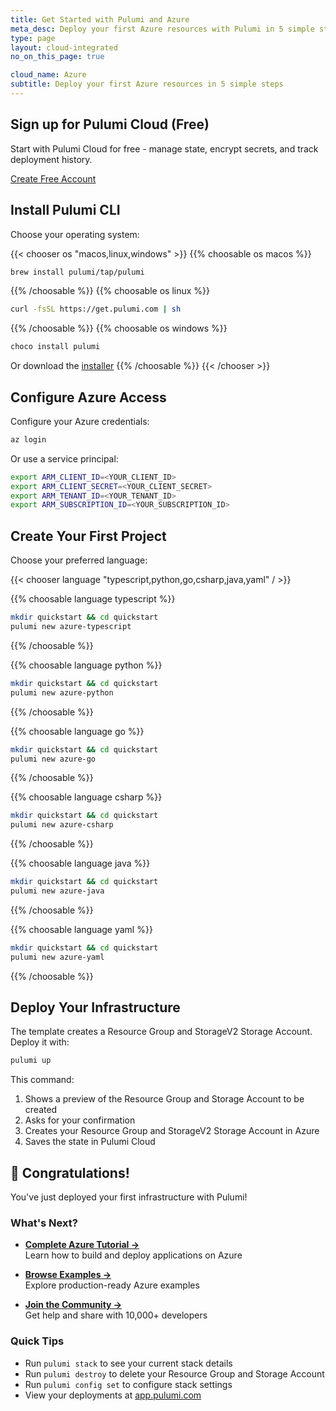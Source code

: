 ```yaml
---
title: Get Started with Pulumi and Azure
meta_desc: Deploy your first Azure resources with Pulumi in 5 simple steps
type: page
layout: cloud-integrated
no_on_this_page: true

cloud_name: Azure
subtitle: Deploy your first Azure resources in 5 simple steps
---
```


## Sign up for Pulumi Cloud (Free)

Start with Pulumi Cloud for free - manage state, encrypt secrets, and track deployment history.

<a href="https://app.pulumi.com/signup" class="btn-primary btn-lg">Create Free Account</a>

## Install Pulumi CLI

Choose your operating system:

{{< chooser os "macos,linux,windows" >}}
{{% choosable os macos %}}
```bash
brew install pulumi/tap/pulumi
```
{{% /choosable %}}
{{% choosable os linux %}}
```bash
curl -fsSL https://get.pulumi.com | sh
```
{{% /choosable %}}
{{% choosable os windows %}}
```powershell
choco install pulumi
```
Or download the [installer](https://github.com/pulumi/pulumi/releases)
{{% /choosable %}}
{{< /chooser >}}

## Configure Azure Access

Configure your Azure credentials:

```bash
az login
```

Or use a service principal:
```bash
export ARM_CLIENT_ID=<YOUR_CLIENT_ID>
export ARM_CLIENT_SECRET=<YOUR_CLIENT_SECRET>
export ARM_TENANT_ID=<YOUR_TENANT_ID>
export ARM_SUBSCRIPTION_ID=<YOUR_SUBSCRIPTION_ID>
```

## Create Your First Project

Choose your preferred language:

{{< chooser language "typescript,python,go,csharp,java,yaml" / >}}

{{% choosable language typescript %}}
```bash
mkdir quickstart && cd quickstart
pulumi new azure-typescript
```
{{% /choosable %}}

{{% choosable language python %}}
```bash
mkdir quickstart && cd quickstart
pulumi new azure-python
```
{{% /choosable %}}

{{% choosable language go %}}
```bash
mkdir quickstart && cd quickstart
pulumi new azure-go
```
{{% /choosable %}}

{{% choosable language csharp %}}
```bash
mkdir quickstart && cd quickstart
pulumi new azure-csharp
```
{{% /choosable %}}

{{% choosable language java %}}
```bash
mkdir quickstart && cd quickstart
pulumi new azure-java
```
{{% /choosable %}}

{{% choosable language yaml %}}
```bash
mkdir quickstart && cd quickstart
pulumi new azure-yaml
```
{{% /choosable %}}

## Deploy Your Infrastructure

The template creates a Resource Group and StorageV2 Storage Account. Deploy it with:

```bash
pulumi up
```

This command:
1. Shows a preview of the Resource Group and Storage Account to be created
2. Asks for your confirmation
3. Creates your Resource Group and StorageV2 Storage Account in Azure
4. Saves the state in Pulumi Cloud

## 🎉 Congratulations!

You've just deployed your first infrastructure with Pulumi! 

### What's Next?

- **[Complete Azure Tutorial →](/docs/iac/get-started/azure/)**  
  Learn how to build and deploy applications on Azure
  
- **[Browse Examples →](https://github.com/pulumi/examples#azure)**  
  Explore production-ready Azure examples
  
- **[Join the Community →](https://slack.pulumi.com)**  
  Get help and share with 10,000+ developers

### Quick Tips

- Run `pulumi stack` to see your current stack details
- Run `pulumi destroy` to delete your Resource Group and Storage Account
- Run `pulumi config set` to configure stack settings
- View your deployments at [app.pulumi.com](https://app.pulumi.com)